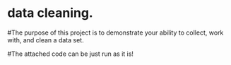 # data cleaning.

#The purpose of this project is to demonstrate your ability to collect, work with, and clean a data set.

#The attached code can be just run as it is!
